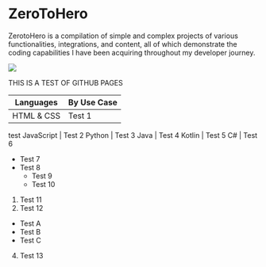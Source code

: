 # ZeroToHero
ZerotoHero is a compilation of simple and complex projects of various functionalities, integrations, and content, all of which demonstrate the coding capabilities I have been acquiring throughout my developer journey.

<img src="https://images.unsplash.com/photo-1593642532454-e138e28a63f4?ixid=MnwxMjA3fDF8MHxzZWFyY2h8Mjh8fHRlY2hub2xvZ3l8ZW58MHx8MHx8&ixlib=rb-1.2.1&auto=format&fit=crop&w=900&q=60">

THIS IS A TEST OF GITHUB PAGES

Languages | By Use Case
------------ | -------------
HTML & CSS| Test 1
test
JavaScript | Test 2
Python | Test 3
Java | Test 4
Kotlin | Test 5
C# | Test 6

* Test 7
* Test 8
  * Test 9
  * Test 10
1. Test 11
2. Test 12
  * Test A
  * Test B
  * Test C
4. Test 13

